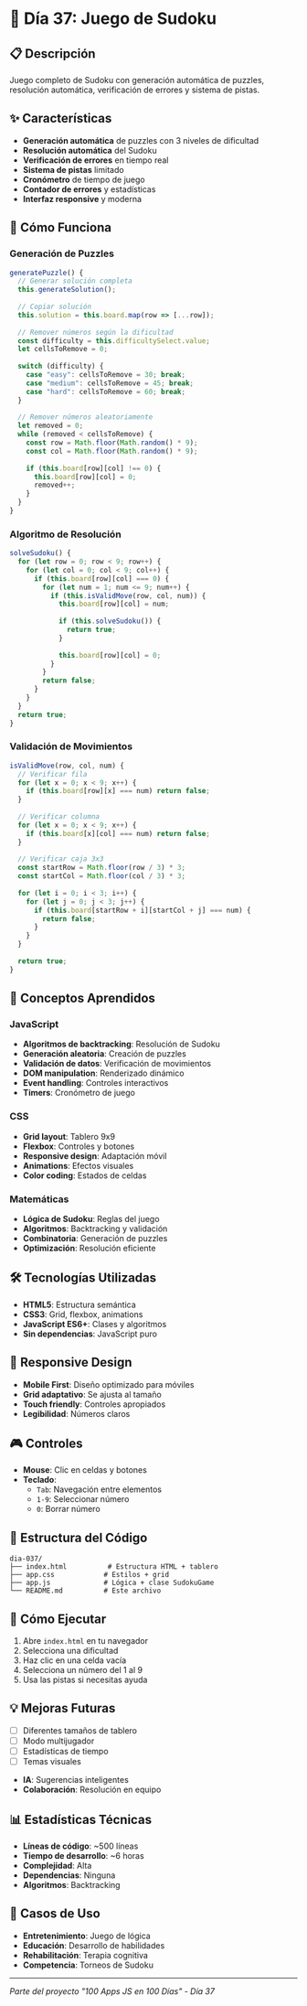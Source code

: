 # 🧩 Día 37: Juego de Sudoku

## 📋 Descripción
Juego completo de Sudoku con generación automática de puzzles, resolución automática, verificación de errores y sistema de pistas.

## ✨ Características
- **Generación automática** de puzzles con 3 niveles de dificultad
- **Resolución automática** del Sudoku
- **Verificación de errores** en tiempo real
- **Sistema de pistas** limitado
- **Cronómetro** de tiempo de juego
- **Contador de errores** y estadísticas
- **Interfaz responsive** y moderna

## 🚀 Cómo Funciona

### Generación de Puzzles
```javascript
generatePuzzle() {
  // Generar solución completa
  this.generateSolution();
  
  // Copiar solución
  this.solution = this.board.map(row => [...row]);
  
  // Remover números según la dificultad
  const difficulty = this.difficultySelect.value;
  let cellsToRemove = 0;
  
  switch (difficulty) {
    case "easy": cellsToRemove = 30; break;
    case "medium": cellsToRemove = 45; break;
    case "hard": cellsToRemove = 60; break;
  }
  
  // Remover números aleatoriamente
  let removed = 0;
  while (removed < cellsToRemove) {
    const row = Math.floor(Math.random() * 9);
    const col = Math.floor(Math.random() * 9);
    
    if (this.board[row][col] !== 0) {
      this.board[row][col] = 0;
      removed++;
    }
  }
}
```

### Algoritmo de Resolución
```javascript
solveSudoku() {
  for (let row = 0; row < 9; row++) {
    for (let col = 0; col < 9; col++) {
      if (this.board[row][col] === 0) {
        for (let num = 1; num <= 9; num++) {
          if (this.isValidMove(row, col, num)) {
            this.board[row][col] = num;
            
            if (this.solveSudoku()) {
              return true;
            }
            
            this.board[row][col] = 0;
          }
        }
        return false;
      }
    }
  }
  return true;
}
```

### Validación de Movimientos
```javascript
isValidMove(row, col, num) {
  // Verificar fila
  for (let x = 0; x < 9; x++) {
    if (this.board[row][x] === num) return false;
  }
  
  // Verificar columna
  for (let x = 0; x < 9; x++) {
    if (this.board[x][col] === num) return false;
  }
  
  // Verificar caja 3x3
  const startRow = Math.floor(row / 3) * 3;
  const startCol = Math.floor(col / 3) * 3;
  
  for (let i = 0; i < 3; i++) {
    for (let j = 0; j < 3; j++) {
      if (this.board[startRow + i][startCol + j] === num) {
        return false;
      }
    }
  }
  
  return true;
}
```

## 🎯 Conceptos Aprendidos

### JavaScript
- **Algoritmos de backtracking**: Resolución de Sudoku
- **Generación aleatoria**: Creación de puzzles
- **Validación de datos**: Verificación de movimientos
- **DOM manipulation**: Renderizado dinámico
- **Event handling**: Controles interactivos
- **Timers**: Cronómetro de juego

### CSS
- **Grid layout**: Tablero 9x9
- **Flexbox**: Controles y botones
- **Responsive design**: Adaptación móvil
- **Animations**: Efectos visuales
- **Color coding**: Estados de celdas

### Matemáticas
- **Lógica de Sudoku**: Reglas del juego
- **Algoritmos**: Backtracking y validación
- **Combinatoria**: Generación de puzzles
- **Optimización**: Resolución eficiente

## 🛠️ Tecnologías Utilizadas
- **HTML5**: Estructura semántica
- **CSS3**: Grid, flexbox, animations
- **JavaScript ES6+**: Clases y algoritmos
- **Sin dependencias**: JavaScript puro

## 📱 Responsive Design
- **Mobile First**: Diseño optimizado para móviles
- **Grid adaptativo**: Se ajusta al tamaño
- **Touch friendly**: Controles apropiados
- **Legibilidad**: Números claros

## 🎮 Controles
- **Mouse**: Clic en celdas y botones
- **Teclado**: 
  - `Tab`: Navegación entre elementos
  - `1-9`: Seleccionar número
  - `0`: Borrar número

## 🔧 Estructura del Código
```
dia-037/
├── index.html          # Estructura HTML + tablero
├── app.css            # Estilos + grid
├── app.js             # Lógica + clase SudokuGame
└── README.md          # Este archivo
```

## 🚀 Cómo Ejecutar
1. Abre `index.html` en tu navegador
2. Selecciona una dificultad
3. Haz clic en una celda vacía
4. Selecciona un número del 1 al 9
5. Usa las pistas si necesitas ayuda

## 💡 Mejoras Futuras
- [ ] Diferentes tamaños de tablero
- [ ] Modo multijugador
- [ ] Estadísticas de tiempo
- [ ] Temas visuales
- **IA**: Sugerencias inteligentes
- **Colaboración**: Resolución en equipo

## 📊 Estadísticas Técnicas
- **Líneas de código**: ~500 líneas
- **Tiempo de desarrollo**: ~6 horas
- **Complejidad**: Alta
- **Dependencias**: Ninguna
- **Algoritmos**: Backtracking

## 🧩 Casos de Uso
- **Entretenimiento**: Juego de lógica
- **Educación**: Desarrollo de habilidades
- **Rehabilitación**: Terapia cognitiva
- **Competencia**: Torneos de Sudoku

---
*Parte del proyecto "100 Apps JS en 100 Días" - Día 37*
